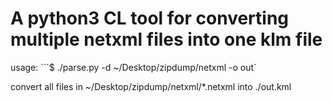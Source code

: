 # A python3 CL tool for converting multiple netxml files into one klm file 

usage: 
```$ ./parse.py -d ~/Desktop/zipdump/netxml -o out`

convert all files in ~/Desktop/zipdump/netxml/*.netxml into ./out.kml
